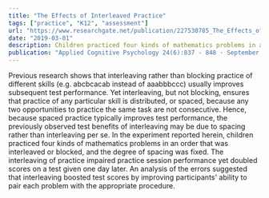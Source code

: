 ```yaml
---
title: "The Effects of Interleaved Practice"
tags: ["practice", "K12", "assessment"]
url: "https://www.researchgate.net/publication/227530785_The_Effects_of_Interleaved_Practice"
date: "2019-03-01"
description: Children practiced four kinds of mathematics problems in an order that was interleaved or blocked, and the degree of spacing was fixed. Interleaving of practice impaired practice session performance yet doubled scores on a test given one day later. An analysis of the errors suggested that interleaving boosted test scores by improving participants' ability to pair each problem with the appropriate procedure. 
publication: "Applied Cognitive Psychology 24(6):837 - 848 · September 2010"
---
```


Previous research shows that interleaving rather than blocking practice of different skills (e.g. abcbcacab instead of aaabbbccc) usually improves subsequent test performance. Yet interleaving, but not blocking, ensures that practice of any particular skill is distributed, or spaced, because any two opportunities to practice the same task are not consecutive. Hence, because spaced practice typically improves test performance, the previously observed test benefits of interleaving may be due to spacing rather than interleaving per se. In the experiment reported herein, children practiced four kinds of mathematics problems in an order that was interleaved or blocked, and the degree of spacing was fixed. The interleaving of practice impaired practice session performance yet doubled scores on a test given one day later. An analysis of the errors suggested that interleaving boosted test scores by improving participants' ability to pair each problem with the appropriate procedure. 